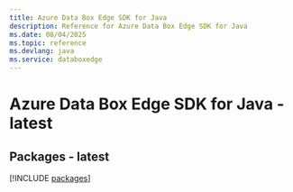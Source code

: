 ```yaml
---
title: Azure Data Box Edge SDK for Java
description: Reference for Azure Data Box Edge SDK for Java
ms.date: 08/04/2025
ms.topic: reference
ms.devlang: java
ms.service: databoxedge
---
```

# Azure Data Box Edge SDK for Java - latest
## Packages - latest
[!INCLUDE [packages](data-box-edge-index.md)]